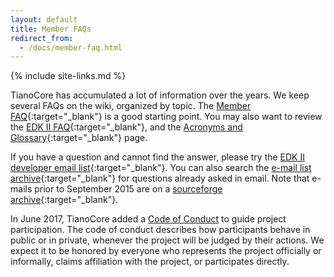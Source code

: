 ```yaml
---
layout: default
title: Member FAQs
redirect_from:
  - /docs/member-faq.html
---
```

{% include site-links.md %}

TianoCore has accumulated a lot of information over the years. We keep several FAQs on the wiki, organized by topic. The [Member FAQ]({{wiki}}/Member-FAQ){:target="_blank"} is a good starting point. You may also want to review the [EDK II FAQ]({{wiki}}/EDK-II-FAQ){:target="_blank"}, and the [Acronyms and Glossary]({{wiki}}/Acronyms-and-Glossary){:target="_blank"} page.

If you have a question and cannot find the answer, please try the [EDK II developer email list]({{wiki}}/edk2-devel){:target="_blank"}. You can also search the [e-mail list archive](https://lists.01.org/pipermail/edk2-devel/){:target="_blank"} for questions already asked in email. Note that e-mails prior to September 2015 are on a [sourceforge archive](https://sourceforge.net/p/edk2/mailman/edk2-devel/){:target="_blank"}.

In June 2017, TianoCore added a [Code of Conduct]({{baseurl}}/coc.html) to guide project participation. The code of conduct describes how participants behave in public or in private, whenever the project will be judged by their actions. We expect it to be honored by everyone who represents the project officially or informally, claims affiliation with the project, or participates directly.

